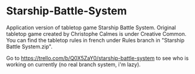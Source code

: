 # Starship-Battle-System
Application version of tabletop game Starship Battle System. Original tabletop game created by Christophe Calmes is under Creative Common.
You can find the tabletop rules in french under Rules branch in "Starship Battle System.zip".

Go to https://trello.com/b/Q0X5ZaY0/starship-battle-system to see who is working on currently (no real branch system, i'm lazy).
